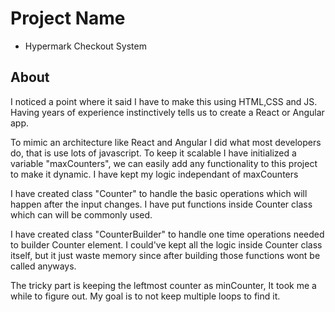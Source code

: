 # Project Name
* Hypermark Checkout System

## About
I noticed a point where it said I have to make this using HTML,CSS and JS. Having years of experience instinctively tells us to create a React or Angular app.

To mimic an architecture like React and Angular I did what most developers do, that is use lots of javascript. To keep it scalable I have initialized a variable "maxCounters", we can easily add any functionality to this project to make it dynamic. I have kept my logic independant of maxCounters

I have created class "Counter" to handle the basic operations which will happen after the input changes. I have put functions inside Counter class which can will be commonly used.

I have created class "CounterBuilder" to handle one time operations needed to builder Counter element. I could've kept all the logic inside Counter class itself, but it just waste memory since after building those functions wont be called anyways.

The tricky part is keeping the leftmost counter as minCounter, It took me a while to figure out. My goal is to not keep multiple loops to find it.





